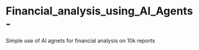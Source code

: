 # Financial_analysis_using_AI_Agents-
Simple use of AI agnets for financial analysis on 10k reports 
